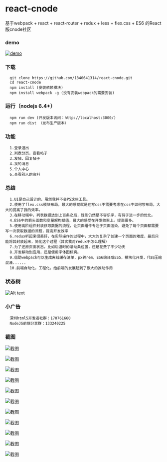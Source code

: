 # react-cnode
基于webpack + react + react-router + redux + less + flex.css + ES6 的React版cnode社区

### demo
 [![demo](https://github.com/1340641314/react-cnode/raw/master/shot/QR-code.png)](http://1340641314.github.io/react-cnode/)

### 下载
```
  git clone https://github.com/1340641314/react-cnode.git
  cd react-cnode
  npm install (安装依赖模块)
  npm install webpack -g (没有安装webpack的需要安装)
```

### 运行（nodejs 6.4+）
```
  npm run dev (开发版本访问：http://localhost:3000/)
  npm run dist （发布生产版本）

```
### 功能
```
  1.登录退出
  2.列表分页，查看帖子
  3.发帖，回复帖子
  4.我的消息
  5.个人中心
  6.查看别人的资料
```

### 总结
```
  1.UI是自己设计的，虽然我并不会PS这些工具。
  2.使用了flex.css模块布局，最大的感觉就是在写css不需要考虑在css中如何写布局，大大的提高了我的效率。
  3.在移动端中，列表数据达到上百条之后，性能仍然是不容乐乎，有待于进一步的优化。
  4.ES6中的箭头函数和变量解构赋值，最大的感受在开发效率上。提高很多。
  5.使用高阶组件封装获取数据的流程，让页面组件专注于页面渲染，避免了每个页面都需要写一次获取数据的流程，提高开发效率
  6.redux听起来很美好，在实际操作的过程中，大大的复杂了创建一个页面的难度，最后只能将其封装起来，简化这个过程（其实我对redux不怎么理解）
  7.为了还原页面状态，比如后退时的滚动条位置，还是花费了不少功夫
  8.开发移动到应用，还是使用字体图标爽。
  9.借助webpack可以生成离线缓存清单，px转rem，ES6编译成ES5，模块化开发，代码压缩混淆......
  10.前端自动化，工程化，给前端的发展起到了很大的推动作用
```
### 状态树
![Alt text](https://github.com/1340641314/react-cnode/raw/master/shot/redux-state.jpg)
### 小广告
```
  深圳html5开发者社群：170761660
  NodeJS前端分享群：133240225
```
### 截图

![截图](https://github.com/1340641314/react-cnode/raw/master/shot/1.png)

![截图](https://github.com/1340641314/react-cnode/raw/master/shot/2.png)

![截图](https://github.com/1340641314/react-cnode/raw/master/shot/3.png)

![截图](https://github.com/1340641314/react-cnode/raw/master/shot/4.png)

![截图](https://github.com/1340641314/react-cnode/raw/master/shot/5.png)

![截图](https://github.com/1340641314/react-cnode/raw/master/shot/6.png)

![截图](https://github.com/1340641314/react-cnode/raw/master/shot/7.png)

![截图](https://github.com/1340641314/react-cnode/raw/master/shot/8.png)

![截图](https://github.com/1340641314/react-cnode/raw/master/shot/9.png)

![截图](https://github.com/1340641314/react-cnode/raw/master/shot/10.png)

![截图](https://github.com/1340641314/react-cnode/raw/master/shot/11.png)

